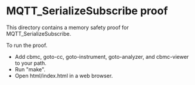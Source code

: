 # MQTT_SerializeSubscribe proof

This directory contains a memory safety proof for MQTT_SerializeSubscribe.

To run the proof.

- Add cbmc, goto-cc, goto-instrument, goto-analyzer, and cbmc-viewer to your
  path.
- Run "make".
- Open html/index.html in a web browser.
